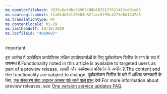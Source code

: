 ```yaml
---
ms.openlocfilehash: 3935c8a3dbc56967c88b683317f8214f2cd01e03
ms.sourcegitcommit: 11a61db54119503e82faec5f99c4273e8d1247e5
ms.translationtype: HT
ms.contentlocale: hi-IN
ms.lasthandoff: 10/16/2020
ms.locfileid: "4069693"
---
```

> [!IMPORTANT]
> <span data-ttu-id="5f202-101">इस आलेख में उल्लेखित कार्यशीलता लक्षित उपयोगकर्ताओं के लिए पूर्वावलोकन रिलीज़ के भाग के रूप में उपलब्ध है.</span><span class="sxs-lookup"><span data-stu-id="5f202-101">Functionality noted in this article is available to targeted users as part of a preview release.</span></span> <span data-ttu-id="5f202-102">सामग्री और कार्यक्षमता परिवर्तन के अधीन हैं.</span><span class="sxs-lookup"><span data-stu-id="5f202-102">The content and the functionality are subject to change.</span></span> <span data-ttu-id="5f202-103">पूर्वावलोकन रिलीज़ के बारे में अधिक जानकारी के लिए, [एक संस्करण सेवा अद्यतन अक्सर पूछे जाने वाले प्रश्न](https://docs.microsoft.com/dynamics365/unified-operations/fin-and-ops/get-started/one-version) देखें.</span><span class="sxs-lookup"><span data-stu-id="5f202-103">For more information about preview releases, see [One version service updates FAQ](https://docs.microsoft.com/dynamics365/unified-operations/fin-and-ops/get-started/one-version).</span></span>
